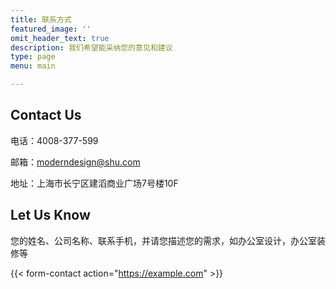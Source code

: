 ```yaml
---
title: 联系方式
featured_image: ''
omit_header_text: true
description: 我们希望能采纳您的意见和建议
type: page
menu: main

---
```

## Contact Us

电话：4008-377-599

邮箱：moderndesign@shu.com

地址：上海市长宁区建滔商业广场7号楼10F

## Let Us Know
您的姓名、公司名称、联系手机，并请您描述您的需求，如办公室设计，办公室装修等

{{< form-contact action="https://example.com"  >}}
